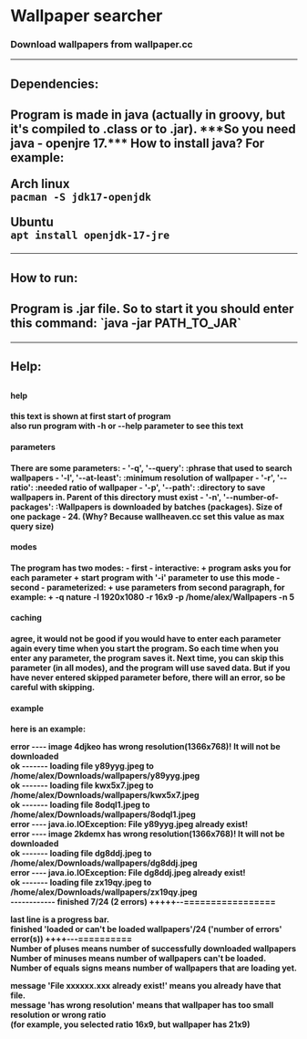 <h1>Wallpaper searcher</h1>
<h3>Download wallpapers from wallpaper.cc</h3>

---
<h2>Dependencies:<h2/>
Program is made in java (actually in groovy, but it's compiled to .class or to .jar).  
***So you need java - openjre 17.***  
How to install java?  
For example:  

**Arch linux**  
`pacman -S jdk17-openjdk`  
  
**Ubuntu**  
`apt install openjdk-17-jre`

---
<h2>How to run:<h2/>
Program is .jar file.  
So to start it you should enter this command:  
`java -jar PATH_TO_JAR`

---
<h2>Help:<h2/>
<h4>help<h4/> 

this text is shown at first start of program  
also run program with -h or --help parameter to see this text  

<h4>parameters<h4/>
There are some parameters:  
- '-q', '--query': :phrase that used to search wallpapers  
- '-l', '--at-least': :minimum resolution of wallpaper  
- '-r', '--ratio': :needed ratio of wallpaper  
- '-p', '--path': :directory to save wallpapers in. Parent of this directory must exist  
- '-n', '--number-of-packages': :Wallpapers is downloaded by batches (packages). Size of one package - 24.  
(Why? Because wallheaven.cc set this value as max query size)

<h4>modes<h4/>
The program has two modes:  
- first - interactive:  
  + program asks you for each parameter  
  + start program with '-i' parameter to use this mode  
- second - parameterized:  
   + use parameters from second paragraph, for example:  
   + -q nature -l 1920x1080 -r 16x9 -p /home/alex/Wallpapers -n 5  

<h4>caching<h4/>

agree, it would not be good if you would have to enter each parameter again every time when
you start the program. So each time when you enter any parameter, the program saves it.
Next time, you can skip this parameter (in all modes), and the program will use saved data.
But if you have never entered skipped parameter before, there will an error, so be careful with skipping.
<h4>example<h4/>
here is an example:

error ---- image 4djkeo has wrong resolution(1366x768)! It will not be downloaded  
ok ------- loading file y89yyg.jpeg to /home/alex/Downloads/wallpapers/y89yyg.jpeg  
ok ------- loading file kwx5x7.jpeg to /home/alex/Downloads/wallpapers/kwx5x7.jpeg  
ok ------- loading file 8odql1.jpeg to /home/alex/Downloads/wallpapers/8odql1.jpeg  
error ---- java.io.IOException: File y89yyg.jpeg already exist!  
error ---- image 2kdemx has wrong resolution(1366x768)! It will not be downloaded  
ok ------- loading file dg8ddj.jpeg to /home/alex/Downloads/wallpapers/dg8ddj.jpeg  
error ---- java.io.IOException: File dg8ddj.jpeg already exist!  
ok ------- loading file zx19qy.jpeg to /home/alex/Downloads/wallpapers/zx19qy.jpeg  
  ------------ finished 7/24 (2 errors) +++++--=================  
  
last line is a progress bar.  
finished 'loaded or can't be loaded wallpapers'/24 ('number of errors' error(s)) ++++---==========  
Number of pluses means number of successfully downloaded wallpapers  
Number of minuses means number of wallpapers can't be loaded.  
Number of equals signs means number of wallpapers that are loading yet.  
  
message 'File xxxxxx.xxx already exist!' means you already have that file.  
message 'has wrong resolution' means that wallpaper has too small resolution or wrong ratio  
(for example, you selected ratio 16x9, but wallpaper has 21x9)  